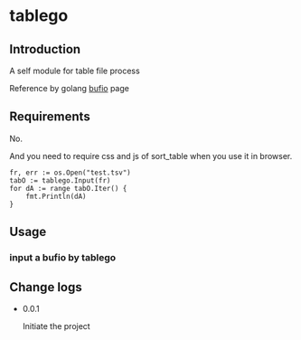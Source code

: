 # tablego
## Introduction
A self module for table file process

Reference by golang [bufio][] page

## Requirements
No.

And you need to require css and js of sort_table when you use it in browser.
```golang
fr, err := os.Open("test.tsv")
tabO := tablego.Input(fr)
for dA := range tabO.Iter() {
	fmt.Println(dA)
}
```

## Usage
### input a bufio by tablego

## Change logs
* 0.0.1

	Initiate the project

[bufio]:	https://github.com/golang/go/tree/master/src/bufio
